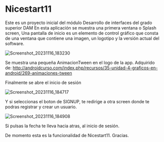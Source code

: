 # Nicestart11

Este es un proyecto inicial del módulo Desarrollo de interfaces del grado superior DAM
En esta aplicación se muestra una primera ventana o Splash screen, Una pantalla de inicio
es un elemento de control gráfico que consta de una ventana que contiene una imagen, 
un logotipo y la versión actual del software.

![Screenshot_20231116_183230](https://github.com/Esteff03/Nicestart11/assets/131858712/1eaed41c-9d09-4df0-9c48-b664b425442d)


Se muestra una pequeña AnimacionTween en el logo de la app.
Adquirido de: http://androidcurso.com/index.php/recursos/35-unidad-4-graficos-en-android/269-animaciones-tween

Finalmente se abre el inicio de sesión 

![Screenshot_20231116_184717](https://github.com/Esteff03/Nicestart11/assets/131858712/cbda398c-9610-4e2e-9af6-79a8e06f2eeb)


Y si seleccionas el boton de SIGNUP, te redirige a otra screen donde te podras registrar y crear un usuario.



![Screenshot_20231116_184908](https://github.com/Esteff03/Nicestart11/assets/131858712/b2efc252-eab4-4d97-b9e5-e09bdd450ed5)

Si pulsas la fecha te lleva hacia atras, al inicio de sesión.

De momento esta es la funcionalidad de Nicestart11.
Gracias.
